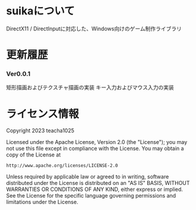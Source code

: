 ﻿# suikaについて

DirectX11 / DirectInputに対応した、Windows向けのゲーム制作ライブラリ

# 更新履歴
### Ver0.0.1
矩形描画およびテクスチャ描画の実装
キー入力およびマウス入力の実装

# ライセンス情報

Copyright 2023 teacha1025

Licensed under the Apache License, Version 2.0 (the "License");
you may not use this file except in compliance with the License.
You may obtain a copy of the License at

    http://www.apache.org/licenses/LICENSE-2.0

Unless required by applicable law or agreed to in writing, software
distributed under the License is distributed on an "AS IS" BASIS,
WITHOUT WARRANTIES OR CONDITIONS OF ANY KIND, either express or implied.
See the License for the specific language governing permissions and
limitations under the License.
